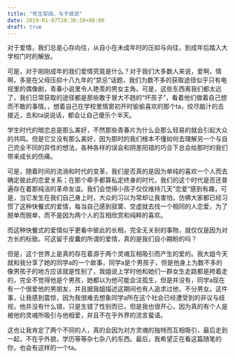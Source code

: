 ```yaml
---
title: "死生契阔，与子成说"
date: 2019-01-07T20:36:58+08:00
draft: true
---
```


  对于爱情，我们总是心存向往，从自小在未成年时的压抑与向往，到成年后踏入大学校门时的解放。

  可是，对于刚刚成年的我们爱情究竟是什么？对于我们大多数人来说，爱啊，情啊，多是在父母压抑十八九年的“禁忌”话题，我们为数不多的获取途径似乎只有电视里的偶像剧，青春小说里令人艳羡的男女主角。可是，这些东西离我们都太远了，我们日常获取的途径都是那些敢于冒大不韪的“坏孩子”，看着他们做着自己想而不敢的事情。，想着自己在学校里情窦初开时偷偷喜欢的那个ta，绞尽脑汁的去接近，去和ta说说话，都会让自己傻乐个半天。

  学生时代的暗恋总是那么美好，不然那些青春片为什么会那么轻易的就会引起大众的共鸣。但是它又没有那么美好，因为那时的我们根本不懂如何去理解另一个与自己完全不同的异性的想法，各种各样的误会和阴差阳错的巧合下总会给那时的我们带来成长的伤痛。

  可是，随着时间的流淌和时代的变革，我们是否真的是因为单纯的喜欢一个人而去确定彼此的恋爱关系；在那个牵手都算私定终身的时代，我们的这个时代是否还普遍存在着那纯洁的革命友谊。我们会觉得小孩子仅仅维持几天“恋爱”感到有趣，可是，当它发生在我们自己身上时，大众的习以为常却让我害怕，仿佛大家都已经习惯了这种快餐式的爱情，每当自己感到寂寞、空虚就去找一个相同的人恋爱，为了脱单而脱单，而不是因为两个人的互相欣赏和纯粹的喜欢。

  而这种快餐式的爱情似乎更看中彼此的长相，完全无关别的事物，就仅仅是因为对方长的标致。可这留于皮囊的所谓的爱情，真的是我们自小期盼的吗？

  但是，这个世界上是真的存在着源于两个灵魂互相吸引而产生的爱的。我大姐今天就和我分享了她的同学a的一个故事，同学a是个男孩子，但是他身上为数不多的像男孩子的地方应该就是性别了，我姐说上学时他和她们一群女生走路都是挎着走的，完全不觉得他是个男孩，她都以为他可能会注孤生，但是并没有，同学a现在有一个很爱他的男朋友，并且据我姐描述这期间也有人追求过他，不分男女。这件事，让我感到震惊，因为我很难去想象同学a所在这个社会已经遭受到的非议与歧视，他并没有什么错，只是生错了性别而已，但是我也很开心，因为真的有个人是被他的灵魂所吸引与他相爱，并且不在乎外界的流言蜚语。

  这也让我肯定了两个不同的人，真的会因为对方灵魂的独特而互相吸引，最后走到一起，不在乎外貌，学历等等杂七杂八的东西。最后，我希望正在看这篇随笔的你，也会有这样的一个ta。
